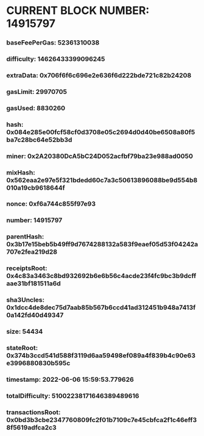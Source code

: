 # CURRENT BLOCK NUMBER: 14915797

### baseFeePerGas: 52361310038
### difficulty: 14626433399096245
### extraData: 0x706f6f6c696e2e636f6d222bde721c82b24208
### gasLimit: 29970705
### gasUsed: 8830260
### hash: 0x084e285e00fcf58cf0d3708e05c2694d0d40be6508a80f5ba7c28bc64e52bb3d
### miner: 0x2A20380DcA5bC24D052acfbf79ba23e988ad0050
### mixHash: 0x562eaa2e97e5f321bdedd60c7a3c50613896088be9d554b8010a19cb9618644f
### nonce: 0xf6a744c855f97e93
### number: 14915797
### parentHash: 0x3b17e15beb5b49ff9d7674288132a583f9eaef05d53f04242a707e2fea219d28
### receiptsRoot: 0x4c83a3463c8bd932692b6e6b56c4acde23f4fc9bc3b9dcffaae31bf181511a6d
### sha3Uncles: 0x1dcc4de8dec75d7aab85b567b6ccd41ad312451b948a7413f0a142fd40d49347
### size: 54434
### stateRoot: 0x374b3ccd541d588f3119d6aa59498ef089a4f839b4c90e63e3996880830b595c
### timestamp: 2022-06-06 15:59:53.779626
### totalDifficulty: 51002238171646389489616
### transactionsRoot: 0x0bd3b3cbe2347760809fc2f01b7109c7e45cbfca2f1c46eff38f5619adfca2c3
